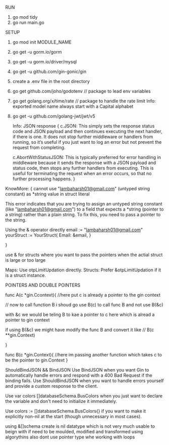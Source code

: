 RUN 
1. go mod tidy
2. go run main.go

SETUP 
1. go mod init MODULE_NAME

2. go get -u gorm.io/gorm
3. go get -u gorm.io/driver/mysql
4. go get -u github.com/gin-gonic/gin

5. create a .env file in the root directory
6. go get github.com/joho/godotenv // package to lead env variables
7. go get golang.org/x/time/rate // package to handle the rate limit
   Info: exported model name always start with a Capital alphabet
8. go get -u github.com/golang-jwt/jwt/v5

   Info: JSON response {
    c.JSON: This simply sets the response status code and JSON payload and then continues executing the next handler, if there is one. It does not stop further middleware or handlers from running, so it’s useful if you just want to log an error but not prevent the request from completing.

    c.AbortWithStatusJSON: This is typically preferred for error handling in middleware because it sends the response with a JSON payload and status code, then stops any further handlers from executing. This is useful for terminating the request when an error occurs, so that no further processing happens.
   }

KnowMore: {
cannot use "lambaharsh01@gmail.com" (untyped string constant) as *string value in struct literal

This error indicates that you are trying to assign an untyped string constant (like "lambaharsh01@gmail.com") to a field that expects a *string (pointer to a string) rather than a plain string. To fix this, you need to pass a pointer to the string.

Using the & operator directly
email := "lambaharsh01@gmail.com"
yourStruct := YourStruct{
    Email: &email,
}

}





use & for structs where you want to pass the pointers when the actial struct is large or too large

Maps: Use otpLimitUpdation directly.
Structs: Prefer &otpLimitUpdation if it is a struct instance.



POINTERS AND DOUBLE POINTERS 

func A(c *gin.Ccontext){
   //here put c is already a pointer to the gin context

   // now to call function B i shoud go
   use B(c) to call func B and not use B(&c)

   with &c we would be teling B to kae a pointer to c here which is alread a pointer to gin context

   if using B(&c)
   we might have modify the func B and convert it like //  B(c **gin.Context)

}

func B(c *gin.Context){
   //here im passing another function which takes c to be the pointer to gin.Context
}



ShouldBindJSON && BindJSON
Use BindJSON when you want Gin to automatically handle errors and respond with a 400 Bad Request if the binding fails.
Use ShouldBindJSON when you want to handle errors yourself and provide a custom response to the client.



Use var colors []databaseSchema.BusColors when you just want to declare the variable and don't need to initialize it immediately.

Use colors := []databaseSchema.BusColors{} if you want to make it explicitly non-nil at the start (though unnecessary in most cases).


using &[]schema create is nil datatype which is not very much usable to beign with if need to be moulded, modified and transformed using algorythins
also dont use pointer type whe working with loops